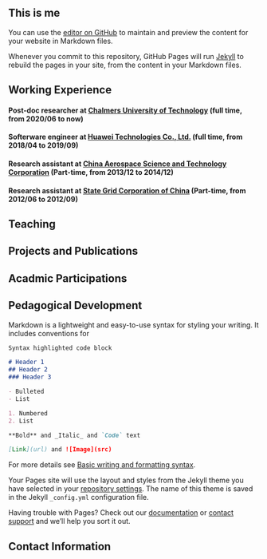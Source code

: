 ## This is me

You can use the [editor on GitHub](https://github.com/slzhang-git/shiliang.github.io/edit/gh-pages/index.md) to maintain and preview the content for your website in Markdown files.

Whenever you commit to this repository, GitHub Pages will run [Jekyll](https://jekyllrb.com/) to rebuild the pages in your site, from the content in your Markdown files.

## Working Experience

#### Post-doc researcher at [Chalmers University of Technology](https://www.huawei.com/en/) (full time, from **2020/06** to **now**) 

#### Softerware engineer at [Huawei Technologies Co., Ltd.](https://www.chalmers.se/en/Pages/default.aspx) (full time, from **2018/04** to **2019/09**) 

#### Research assistant at [China Aerospace Science and Technology Corporation](http://english.spacechina.com) (Part-time, from **2013/12** to **2014/12**)

#### Research assistant at [State Grid Corporation of China](http://www.sgcc.com.cn/html/sgcc_main_en/index.shtml) (Part-time, from **2012/06** to **2012/09**)

## Teaching

## Projects and Publications

## Acadmic Participations

## Pedagogical Development

Markdown is a lightweight and easy-to-use syntax for styling your writing. It includes conventions for

```markdown
Syntax highlighted code block

# Header 1
## Header 2
### Header 3

- Bulleted
- List

1. Numbered
2. List

**Bold** and _Italic_ and `Code` text

[Link](url) and ![Image](src)
```

For more details see [Basic writing and formatting syntax](https://docs.github.com/en/github/writing-on-github/getting-started-with-writing-and-formatting-on-github/basic-writing-and-formatting-syntax).

Your Pages site will use the layout and styles from the Jekyll theme you have selected in your [repository settings](https://github.com/slzhang-git/shiliang.github.io/settings/pages). The name of this theme is saved in the Jekyll `_config.yml` configuration file.

Having trouble with Pages? Check out our [documentation](https://docs.github.com/categories/github-pages-basics/) or [contact support](https://support.github.com/contact) and we’ll help you sort it out.

## Contact Information
